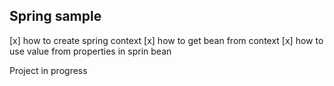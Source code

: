 

## Spring sample 
  [x] how to create spring context
  [x] how to get bean from context 
  [x] how to use value from properties in sprin bean 
  
Project in progress